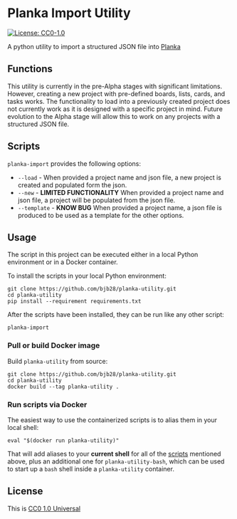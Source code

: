 # Planka Import Utility #

[![License: CC0-1.0](https://img.shields.io/badge/License-CC0%201.0-green.svg)](http://creativecommons.org/publicdomain/zero/1.0/)

A python utility to import a structured JSON file into [Planka](https://planka.app/)

## Functions ##
 
This utility is currently in the pre-Alpha stages with significant limitations. However, creating a new project with pre-defined boards, lists, cards, and tasks works.  The functionality to load into a previously created project does not currently work as it is designed with a specific project in mind. Future evolution to the Alpha stage will allow this to work on any projects with a structured JSON file. 

## Scripts ##

`planka-import` provides the following options:  
* `--load` - When provided a project name and json file, a new project is created and populated form the json.  
* `--new` - **LIMITED FUNCTIONALITY** When provided a project name and json file, a project will be populated from the json file.  
* `--template` - **KNOW BUG** When provided a project name, a json file is produced to be used as a template for the other options.  

## Usage ##

The script in this project can be executed either in a local Python environment or in a Docker container.

To install the scripts in your local Python environment:

```console
git clone https://github.com/bjb28/planka-utility.git
cd planka-utility
pip install --requirement requirements.txt
```

After the scripts have been installed, they can be run like any other script:

```console
planka-import
```

### Pull or build Docker image ###

Build `planka-utility` from source:

```console
git clone https://github.com/bjb28/planka-utility.git
cd planka-utility
docker build --tag planka-utility .
```

### Run scripts via Docker ###

The easiest way to use the containerized scripts is to alias them in your
local shell:

```console
eval "$(docker run planka-utility)"
```

That will add aliases to your **current shell** for all of the
[scripts](#scripts) mentioned above, plus an additional one for
`planka-utility-bash`, which can be used to start up a `bash` shell inside
a `planka-utility` container.

## License ##

This is [CC0 1.0 Universal](https://github.com/bjb28/planka-utility/blob/main/LICENSE)
